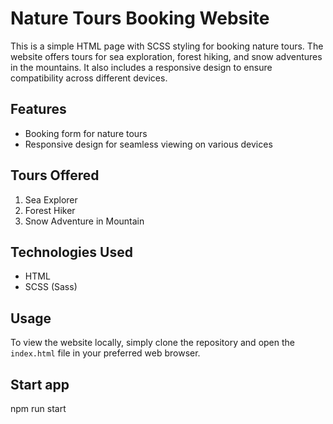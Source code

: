 # Nature Tours Booking Website

This is a simple HTML page with SCSS styling for booking nature tours. The website offers tours for sea exploration, forest hiking, and snow adventures in the mountains. It also includes a responsive design to ensure compatibility across different devices.

## Features

-   Booking form for nature tours
-   Responsive design for seamless viewing on various devices

## Tours Offered

1. Sea Explorer
2. Forest Hiker
3. Snow Adventure in Mountain

## Technologies Used

-   HTML
-   SCSS (Sass)

## Usage

To view the website locally, simply clone the repository and open the `index.html` file in your preferred web browser.

## Start app

npm run start
